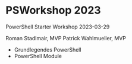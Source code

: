 # PSWorkshop 2023
PowerShell Starter Workshop
2023-03-29

Roman Stadlmair, MVP
Patrick Wahlmueller, MVP

* Grundlegendes PowerShell
* PowerShell Module
